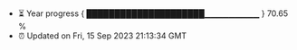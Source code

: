 - ⏳ Year progress { █████████████████████▁▁▁▁▁▁▁▁▁ } 70.65 %
- ⏰ Updated on Fri, 15 Sep 2023 21:13:34 GMT

